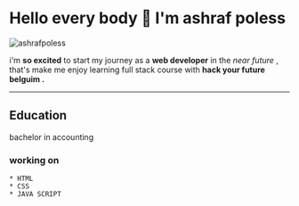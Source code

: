 # Hello every body 👋 I'm ashraf poless

![ashrafpoless](img/ashraf.jpg)

i'm **so excited** to start my journey as a **web developer** in the _near
future_ , that's make me enjoy learning full stack course with **hack your
future belguim .**

---

## Education

bachelor in accounting

### working on

    * HTML
    * CSS
    * JAVA SCRIPT

